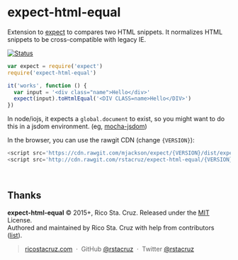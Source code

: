 # expect-html-equal

Extension to [expect] to compares two HTML snippets. It normalizes HTML
snippets to be cross-compatible with legacy IE.

[![Status](https://travis-ci.org/rstacruz/expect-html-equal.svg?branch=master)](https://travis-ci.org/rstacruz/expect-html-equal "See test builds")

```js
var expect = require('expect')
require('expect-html-equal')

it('works', function () {
  var input = '<div class="name">Hello</div>'
  expect(input).toHtmlEqual('<DIV CLASS=name>Hello</DIV>')
})
```

In node/iojs, it expects a `global.document` to exist, so you might want to do
this in a jsdom environment. (eg, [mocha-jsdom])

In the browser, you can use the rawgit CDN (change `{VERSION}`):

```js
<script src='https://cdn.rawgit.com/mjackson/expect/{VERSION}/dist/expect.min.js'></script>
<script src='http://cdn.rawgit.com/rstacruz/expect-html-equal/{VERSION}/index.js'></script>
```

[expect]: https://www.npmjs.com/package/expect
[mocha-jsdom]: https://www.npmjs.com/package/mocha-jsdom

<br>

## Thanks

**expect-html-equal** © 2015+, Rico Sta. Cruz. Released under the [MIT] License.<br>
Authored and maintained by Rico Sta. Cruz with help from contributors ([list][contributors]).

> [ricostacruz.com](http://ricostacruz.com) &nbsp;&middot;&nbsp;
> GitHub [@rstacruz](https://github.com/rstacruz) &nbsp;&middot;&nbsp;
> Twitter [@rstacruz](https://twitter.com/rstacruz)

[MIT]: http://mit-license.org/
[contributors]: http://github.com/rstacruz/expect-html-equal/contributors
